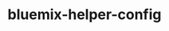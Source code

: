 ---
layout: default
title: bluemix-helper-config
name: bluemix-helper-config
fullname: ibm-cds-labs/bluemix-helper-config
description: Bluemix Helper for managing config
watchers: 0
stars: 0
forks: 0
languages: 
  - JavaScript

tech: 
  - Bluemix

level: Beginner
giturl: https://github.com/ibm-cds-labs/bluemix-helper-config
---